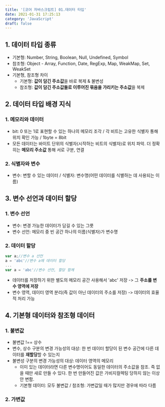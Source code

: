 ```yaml
---
title: '[코어 자바스크립트] 01.데이터 타입'
date: 2021-01-31 17:25:13
category: 'JavaScript'
draft: false
---
```


## 1. 데이터 타입 종류
- 기본형: Number, String, Boolean, Null, Undefined, Symbol
- 참조형: Object - Array, Function, Date, RegExp, Map, WeakMap, Set, WeakSet
- 기본형, 참조형 차이
  - 기본형: **값이 담긴 주소값**을 바로 복제 & 불변성
  - 참조형: **값이 담긴 주소값들로 이루어진 묶음을 가리키는 주소값**을 복제 

## 2. 데이터 타입 배경 지식
### 1. 메모리와 데이터
- bit: 0 또는 1로 표현할 수 있는 하나의 메모리 조각 / 각 비트는 고유한 식별자 통해 위치 확인 가능 / 1byte = 8bit
- 모든 데이터는 바이트 단위의 식별자(시작하는 비트의 식별자)로 위치 파악. 더 정확히는 **메모리 주소값** 통해 서로 구분, 연결
### 2. 식별자와 변수
- 변수: 변할 수 있는 데이터 / 식별자: 변수명(어떤 데이터를 식별하는 데 사용되는 이름)

## 3. 변수 선언과 데이터 할당 
### 1. 변수 선언
- 변수: 변경 가능한 데이터가 담길 수 있는 그릇
- 변수 선언: 메모리 중 빈 공간 하나의 이름(식별자)가 변수명
### 2. 데이터 할당
```js
var a;//변수 a 선언
a = 'abc'//변수 a에 데이터 할당
...
var a = 'abc'//변수 선언, 할당 함께
```
- 데이터를 저장하기 위한 별도의 메모리 공간 사용해서 'abc' 저장 -> 그 **주소를 변수 영역에 저장** 
- 변수 영역, 데이터 영역 분리(즉 값이 아닌 데이터의 주소를 저장) -> 데이터의 효율적 처리 가능
  
## 4. 기본형 데이터와 참조형 데이터
### 1. 불변값
- 불변값 !== 상수
- 변수, 상수 구분의 변경 가능성의 대상: 한 번 데이터 할당이 된 변수 공간에 다른 데이터를 **재할당**할 수 있는지
- 불변성 구분의 변경 가능성의 대상: 데이터 영역의 메모리 
  - 이미 있는 데이터라면 다른 변수명이어도 동일한 데이터의 주소값을 참조. 즉 없을 때만 새로 만들 수 있다. 한 번 만들어진 값은 가비지컬렉팅 당하지 않는 이상 안 변함.
  - 기본형 데이터: 모두 불변값 / 참조형: 가변값일 때가 많지만 경우에 따라 다름

### 2. 가변값
